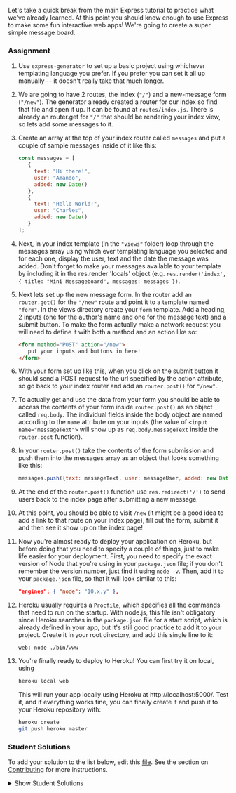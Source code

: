 Let's take a quick break from the main Express tutorial to practice what we've already learned.  At this point you should know enough to use Express to make some fun interactive web apps! We're going to create a super simple message board.

### Assignment

<div class="lesson-content__panel" markdown="1">

1.   Use `express-generator` to set up a basic project using whichever templating language you prefer. If you prefer you can set it all up manually -- it doesn't really take that much longer.
2.   We are going to have 2 routes, the index (`"/"`) and a new-message form (`"/new"`). The generator already created a router for our index so find that file and open it up.  It can be found at `routes/index.js`. There is already an router.get for `"/"` that should be rendering your index view, so lets add some messages to it.
3.   Create an array at the top of your index router called `messages` and put a couple of sample messages inside of it like this:

     ~~~javascript
     const messages = [
        {
          text: "Hi there!",
          user: "Amando",
          added: new Date()
        },
        {
          text: "Hello World!",
          user: "Charles",
          added: new Date()
        }
     ];
     ~~~

4.   Next, in your index template (in the `"views"` folder) loop through the messages array using which ever templating language you selected and for each one, display the user, text and the date the message was added. Don't forget to make your messages available to your template by including it in the res.render 'locals' object (e.g. `res.render('index', { title: "Mini Messageboard", messages: messages })`.
5.   Next lets set up the new message form.  In the router add an `router.get()` for the `"/new"` route and point it to a template named `"form"`. In the views directory create your `form` template. Add a heading, 2 inputs (one for the author's name and one for the message text) and a submit button. To make the form actually  make a network request you will need to define it with both a method and an action like so:

     ~~~html
     <form method="POST" action="/new">
        put your inputs and buttons in here!
     </form>
     ~~~

6.   With your form set up like this, when you click on the submit button it should send a POST request to the url specified by the action attribute, so go back to your index router and add an `router.post()` for `"/new"`.
7.   To actually get and use the data from your form you should be able to access the contents of your form inside `router.post()` as an object called `req.body`. The individual fields inside the body object are named according to the `name` attribute on your inputs (the value of `<input name="messageText">` will show up as `req.body.messageText` inside the `router.post` function).
8.   In your `router.post()` take the contents of the form submission and push them into the messages array as an object that looks something like this:

     ~~~javascript
     messages.push({text: messageText, user: messageUser, added: new Date()});
     ~~~

9.   At the end of the `router.post()` function use `res.redirect('/')` to send users back to the index page after submitting a new message.
10.  At this point, you should be able to visit `/new` (it might be a good idea to add a link to that route on your index page), fill out the form, submit it and then see it show up on the index page!
11.  Now you're almost ready to deploy your application on Heroku, but before doing that you need to specify a couple of things, just to make life easier for your deployment. First, you need to specify the exact version of Node that you're using in your `package.json` file; if you don't remember the version number, just find it using `node -v`. Then, add it to your `package.json` file, so that it will look similar to this:

     ~~~json
     "engines": { "node": "10.x.y" },
     ~~~

12.  Heroku usually requires a `Procfile`, which specifies all the commands that need to run on the startup. With node.js, this file isn't obligatory since Heroku searches in the `package.json` file for a start script, which is already defined in your app, but it's still good practice to add it to your project. Create it in your root directory, and add this single line to it:

     ~~~
     web: node ./bin/www
     ~~~

13.  You're finally ready to deploy to Heroku! You can first try it on local, using 

     ~~~bash
     heroku local web
     ~~~

     This will run your app locally using Heroku at http://localhost:5000/. Test it, and if everything works fine, you can finally create it and push it to your Heroku repository with:

     ~~~bash  
     heroku create
     git push heroku master
     ~~~

</div>

### Student Solutions
To add your solution to the list below, edit this [file](https://github.com/TheOdinProject/curriculum/blob/master/nodeJS/express-basics/Express-Mini-Message-Board.md). See the section on [Contributing](http://github.com/TheOdinProject/curriculum/blob/master/contributing.md) for more instructions.

<details markdown="block">
  <summary> Show Student Solutions </summary>

- Add your solution below this line!
- [azrilhafizi's Solution](https://github.com/azrilhafizi/odinproject-nodejs/tree/master/express/mini-messageboard-project) - [View in Browser](https://minimessageboard.herokuapp.com/)
- [vonhoro's Solution](https://github.com/vonhoro/message-board) - [View in Browser](https://small-board-odin.herokuapp.com/)
- [Leo Holanda's Solution](https://github.com/leo-holanda/mini-message-board) - [View in Browser](https://message-board-nodejs.herokuapp.com)
- [Andres Ruiz's Solution](https://github.com/Andrsrz/mini-message-board) - [View in Browser](https://mini-message-board-andrsrzdc.herokuapp.com/)
- [Angelo's Solution](https://github.com/angelokora/mini-message-board) - [View in Browser](https://pacific-retreat-03328.herokuapp.com)
- [Morgan's Solution](https://github.com/morganbonhomme/message_board) - [View in Browser](https://fast-plains-46479.herokuapp.com/)
- [Kevin's Solution](https://github.com/kevinbeall/Message_board) - [View in Browser](https://ancient-oasis-00535.herokuapp.com/)
- [Randolph's Solution](https://github.com/RandolphCisneros/mini-message-board) - [View in Browser](https://mini-message-board-randolph.herokuapp.com/) 
- [filipni's Solution](https://github.com/filipni/mini-messageboard) - [View in Browser](https://filipni-messageboard.herokuapp.com/) 
- [sodip's Solution](https://github.com/sodip101/MiniMessageboard) - [View in Browser](https://mini-messageboard.herokuapp.com/)
- [yldrmali's Solution](https://github.com/yldrmali/mini_message_board) - [View in Browser](https://sleepy-harbor-09438.herokuapp.com/)
- [Julio's Solution](https://github.com/julio22b/mini-message-board) - [View in Browser](https://tranquil-earth-41894.herokuapp.com/)
- [Katarzyna Kaswen-Wilk's Solution](https://github.com/kikupiku/mini-message-board) - [View in Browser](https://afternoon-hamlet-45199.herokuapp.com/)
- [Braxton Lemmon's Solution](https://github.com/braxtonlemmon/message-board-express) - [View in Browser](https://serene-wildwood-68527.herokuapp.com/)
- [Hammad Ahmed's Solution](https://github.com/shammadahmed/mini-message-board) - [View in Browser](https://express-mini-message-board.herokuapp.com/)
- [Igorashs's Solution](https://github.com/igorashs/mini-message-board) - [View in Browser](https://damp-badlands-14798.herokuapp.com/)
- [autumnchris's Solution](https://github.com/autumnchris/mini-message-board-demo) - [View in Browser](https://autumnchris-message-board-demo.herokuapp.com)
- [Obylisk's Solution](https://github.com/obylisk/miniMessageBoard) - [View in Browser](https://obylisk-mini-message-board.herokuapp.com/)
- [Kris Tobiasson's Solution](https://github.com/highpockets/message-board.git) - [View in Browser](https://peaceful-spire-16849.herokuapp.com/)
- [Zakariye Yusuf's Solution](https://github.com/ZYusuf10/miniMsg) - [View in Browser](https://infinite-beyond-66667.herokuapp.com/)
- [Henrique Sousa's Solution](https://github.com/Henrique-Sousa/mini-message-board) - [View in Browser](https://desolate-sea-58239.herokuapp.com/)
- [tracy2811's Solution](https://github.com/tracy2811/mini-message-board) - [View in Browser](https://mysterious-ravine-54562.herokuapp.com/)
- [Alain Suarez's Solution](https://gitlab.com/asuar/node-message-board) - [View in Browser](https://calm-peak-40614.herokuapp.com/)
- [Slashflex's Solution](https://github.com/Slashflex/Basic-node-setup) - [View in Browser](https://basic-node-setup.herokuapp.com/)
- [Vollantre's Solution](https://github.com/vollantre/mini_message_board) - [View in Browser](https://minimessageboard.herokuapp.com/)
- [MikkRou's Solution](https://github.com/MikkRou/mini-message-board) - [View in Browser](https://quiet-wave-64873.herokuapp.com/)
- [Ryan Lewin's Solution](https://github.com/ryan-lewin/mini-message-board) - [View in Browswer](https://morning-stream-91838.herokuapp.com/)
- [Eljoey's Solution](https://github.com/eljoey/message_board) - [View in Browswer](https://salty-river-84330.herokuapp.com/)
- [Vedat's Solution](https://github.com/mvedataydin/express-message-board) - [View in Browser](https://immense-woodland-14248.herokuapp.com/)
- [Henry Kirya's Solution](https://github.com/harrika/messakira) - [View in Browser](https://messakira.herokuapp.com/)
- [djolesusername's Solution](https://messages2019.herokuapp.com/) - [View in Browser](https://messages2019.herokuapp.com/)
- [tbmreza's Solution](https://github.com/tbmreza/odinproject-node2/) - [View in Browser](https://reza-message-board.herokuapp.com)
- [Morgan's Solution](https://github.com/morgando/message-board) - [View in Browser](https://polar-meadow-92800.herokuapp.com/)
- [JamCry's Solution](https://github.com/jamcry/express-message-board) - [View in Browser](https://pacific-beach-38765.herokuapp.com/)
- [Agnieszka's Solution](https://github.com/atarsa/mini-msg-board-express) - [View in Browser](https://quiet-hollows-16705.herokuapp.com)
- [Jake's Solution](https://github.com/jdonahue135/miniMessageBoard) - [View in Browser](https://sheltered-hollows-81080.herokuapp.com/)
- [Andrécio's Solution](https://github.com/andreciobezerra/Messages-board) - [View in Browser](https://safe-wave-54774.herokuapp.com/)
- [Ifeanyichukwu's Solution](https://github.com/Anyitechs/Message_boardApp) - [View in Browser](https://boiling-temple-35917.herokuapp.com/)
- [Ryan Floyd's Solution](https://github.com/MrRyanFloyd/mini-message-board) - [View in Browser](https://odin-mini-message-board.herokuapp.com/)
- [Aron's Solution](https://github.com/aronfischer/mern_message_board) - [View in Browser](https://aronfischer.github.io/mern_message_board/)
- [Siegmeister's Solution](https://github.com/the-siegmeister/mini-message-board) - [View in Browser](https://salty-ridge-30513.herokuapp.com/)
- [Christian's Solution](https://github.com/calamis/mini-messageboard) - [View in Browser](https://lit-mountain-92977.herokuapp.com/)
- [0xtaf's Solution](https://github.com/0xtaf/mini-message-board) - [View in Browser](https://immense-hamlet-03503.herokuapp.com/)
- [Emil Dimitrov's Solution](https://github.com/edmtrv/mini-message-board) - [View in Browser](https://thawing-badlands-31259.herokuapp.com/)
- [mmboyce's Solution](https://github.com/mmboyce/mini-message-board) - [View in Browser](https://enigmatic-taiga-64239.herokuapp.com/)
- [Scott Bowles's Solution](https://github.com/scottBowles/express-practice-mini-messageboard) - [View in Browser](https://salty-savannah-75073.herokuapp.com/)
 - [barrysweeney's Solution](https://github.com/barrysweeney/mini-message-board) - [View in Browser](https://dry-reaches-26545.herokuapp.com/)
 - [ranmaru22's Solution](https://github.com/ranmaru22/mini-message-board) - [View in Browser](https://tranquil-falls-97148.herokuapp.com)
 - [Joe Thompson's Solution](https://github.com/jlthompso/mini_message_board) - [View in Browser](https://fathomless-wildwood-49674.herokuapp.com/)
 - [Vorelli's Solution](https://github.com/Vorelli/mini-message-board) - [View in Browser](https://intense-earth-77741.herokuapp.com/)
 - [Tulio Vieira's Solution](https://github.com/tulio-vieira/mini-message-board) - [View in Browser](https://mini-message-board-app.herokuapp.com/)
</details>
